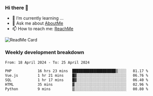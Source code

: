 ### Hi there 👋

- 🌱 I’m currently learning ...
- 💬 Ask me about [AboutMe](https://www.itzcy.com/about)
- 📫 How to reach me: [ReachMe](https://www.itzcy.com/about)

![ReadMe Card](https://github-readme-stats-ten-gilt.vercel.app/api?username=SuperChenYun&show_icons=true&title_color=fff&icon_color=79ff97&text_color=9f9f9f&bg_color=151515&hide_border=true)

### Weekly development breakdown
<!--START_SECTION:waka-->

```txt
From: 18 April 2024 - To: 25 April 2024

PHP            16 hrs 23 mins  ████████████████████▒░░░░   81.17 %
Vue.js         1 hr 21 mins    █▓░░░░░░░░░░░░░░░░░░░░░░░   06.76 %
SQL            1 hr 17 mins    █▓░░░░░░░░░░░░░░░░░░░░░░░   06.40 %
HTML           35 mins         ▓░░░░░░░░░░░░░░░░░░░░░░░░   02.96 %
Python         9 mins          ▒░░░░░░░░░░░░░░░░░░░░░░░░   00.80 %
```

<!--END_SECTION:waka-->
